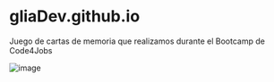 # gliaDev.github.io
Juego de cartas de memoria que realizamos durante el Bootcamp de Code4Jobs

![image](https://user-images.githubusercontent.com/78279221/208536807-e59cba10-bd2f-40ea-bce0-5f89232f540d.png)

